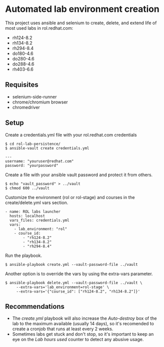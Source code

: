 # Automated lab environment creation
This project uses ansible and selenium to create, delete, and extend life of most used labs in rol.redhat.com:
  - rh124-8.2
  - rh134-8.2
  - rh294-8.4
  - do180-4.6
  - do280-4.6
  - do288-4.6
  - rh403-6.6

## Requisites
- selenium-side-runner
- chrome/chromium browser
- chromedriver

## Setup
Create a credentials.yml file with your rol.redhat.com credentials
```
$ cd rol-lab-persistence/
$ ansible-vault create credentials.yml

---
username: "youruser@redhat.com"
password: "yourpassword"
``` 

Create a file with your ansible vault password and protect it from others.
``` 
$ echo "vault_password" > ../vault
$ chmod 600 ../vault
``` 

Customize the environment (rol or rol-stage) and courses in the create/delete.yml vars section.
```
- name: ROL labs launcher
  hosts: localhost
  vars_files: credentials.yml
  vars:
    - lab_environment: "rol"
    - course_id: 
        - "rh124-8.2"
        - "rh134-8.2"
        - "rh294-8.4"
```

Run the playbook.
``` 
$ ansible-playbook create.yml --vault-password-file ../vault

``` 


Another option is to override the vars by using the extra-vars parameter.
```
$ ansible-playbook delete.yml --vault-password-file ../vault \ 
     --extra-vars='lab_environment=rol-stage' \
     --extra-vars='{"course_id": ["rh124-8.2", "rh134-8.2"]}'
```

## Recommendations
- The *create.yml* playbook will also increase the *Auto-destroy* box of the lab to the maximum available (usually 14 days), so it's recomended to create a cronjob that runs at least every 2 weeks.
- Sometimes labs get stuck and don't stop, so it's important to keep an eye on the *Lab hours used* counter to detect any abusive usage.
